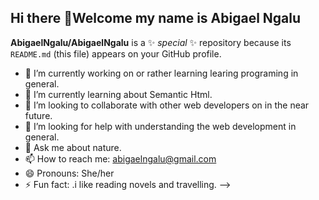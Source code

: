 ## Hi there 👋Welcome my name is Abigael Ngalu

**AbigaelNgalu/AbigaelNgalu** is a ✨ _special_ ✨ repository because its `README.md` (this file) appears on your GitHub profile.

- 🔭 I’m currently working on or rather learning learing programing in general.
- 🌱 I’m currently learning about Semantic Html.
- 👯 I’m looking to collaborate with other web developers on in the near future.
- 🤔 I’m looking for help with understanding the web development in general.
- 💬 Ask me about nature.
- 📫 How to reach me: abigaelngalu@gmail.com
- 😄 Pronouns: She/her
- ⚡ Fun fact: .i like reading novels and travelling.
-->

